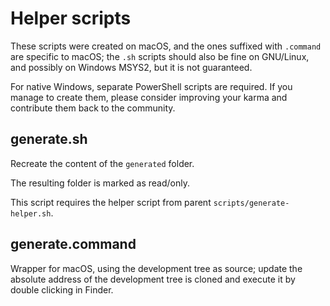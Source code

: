 # Helper scripts

These scripts were created on macOS, and the ones suffixed with `.command` are specific to macOS; the `.sh` scripts should also be fine on GNU/Linux, and possibly on Windows MSYS2, but it is not guaranteed.

For native Windows, separate PowerShell scripts are required. If you manage to create them, please consider improving your karma and contribute them back to the community.

## generate.sh

Recreate the content of the `generated` folder.

The resulting folder is marked as read/only.

This script requires the helper script from parent `scripts/generate-helper.sh`.

## generate.command

Wrapper for macOS, using the development tree as source; update the absolute address of the development tree is cloned and execute it by double clicking in Finder.
